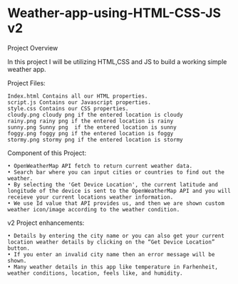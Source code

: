 # Weather-app-using-HTML-CSS-JS v2

Project Overview

In this project I will be utilizing HTML,CSS and JS to build a working simple weather app. 

Project Files:

    Index.html Contains all our HTML properties.
    script.js Contains our Javascript properties.
    style.css Contains our CSS properties.
    cloudy.png cloudy png if the entered location is cloudy
    rainy.png rainy png if the entered location is rainy
    sunny.png Sunny png  if the entered location is sunny
    foggy.png foggy png if the entered location is foggy
    stormy.png stormy png if the entered location is stormy
    
Component of this Project:
    
    • OpenWeatherMap API fetch to return current weather data.
    • Search bar where you can input cities or countries to find out the weather.
    • By selecting the 'Get Device Location', the current latitude and longitude of the device is sent to the OpenWeatherMap API and you will receieve your current locations weather information.
    • We use Id value that API provides us, and then we are shown custom weather icon/image according to the weather condition.
    
v2 Project enhancements:

    • Details by entering the city name or you can also get your current location weather details by clicking on the “Get Device Location” button. 
    • If you enter an invalid city name then an error message will be shown. 
    • Many weather details in this app like temperature in Farhenheit, weather conditions, location, feels like, and humidity.
